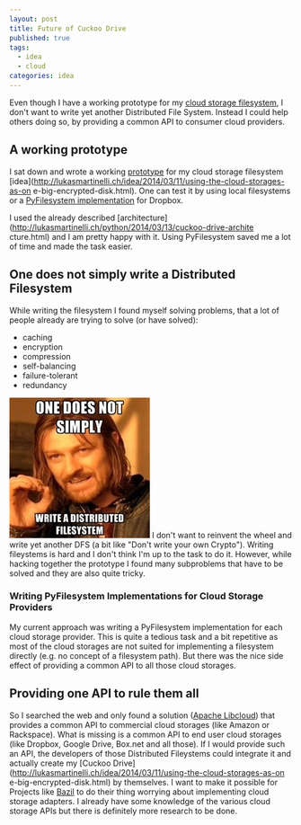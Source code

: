 ```yaml
---
layout: post
title: Future of Cuckoo Drive
published: true
tags: 
  - idea
  - cloud
categories: idea
---
```


Even though I have a working prototype for my [cloud storage filesystem](http://lukasmartinelli.ch/idea/2014/03/11/using-the-cloud-storages-as-one-big-encrypted-disk.html), I don't want to write yet another Distributed File System. Instead I could help others doing so, by providing a common API to consumer cloud providers.

## A working prototype
I sat down and wrote a working
[prototype](https://github.com/lukasmartinelli/cuckoodrive)
for my cloud storage filesystem
[idea](http://lukasmartinelli.ch/idea/2014/03/11/using-the-cloud-storages-as-on
e-big-encrypted-disk.html). One can test it by using local filesystems or a
[PyFilesystem implementation](https://github.com/lukasmartinelli/fs-dropbox)
for Dropbox.

I used the already described
[architecture](http://lukasmartinelli.ch/python/2014/03/13/cuckoo-drive-archite
cture.html) and I am pretty happy with it. Using PyFilesystem saved me a lot of
time and made the task easier.

## One does not simply write a Distributed Filesystem
While writing the filesystem I found myself solving problems, that a lot of
people already are trying to solve (or have solved):
- caching
- encryption
- compression
- self-balancing
- failure-tolerant
- redundancy

![One does not simply write a Distributed Filesystem](/media/one-does-not-simply-write-a-dfs.jpg)
I don't want to reinvent the wheel and write yet another DFS (a bit like "Don't
write your own Crypto"). Writing fileystems is hard and I don't think I'm up to
the task to do it. However, while hacking together the prototype I found many
subproblems that have to be solved and they are also quite tricky.

### Writing PyFilesystem Implementations for Cloud Storage Providers
My current approach was writing a PyFilesystem implementation for each cloud
storage provider. This is quite a tedious task and a bit repetitive as most
of the cloud storages are not suited for implementing a filesystem directly
(e.g. no concept of a filesystem path). But there was the nice side effect of
providing a common API to all those cloud storages.

## Providing one API to rule them all
So I searched the web and only found a solution ([Apache
Libcloud](http://libcloud.apache.org/)) that provides a common API to
commercial cloud storages (like Amazon or Rackspace). What is missing is a
common API to end user cloud storages (like Dropbox, Google Drive, Box.net
and all those). If I would provide such an API, the developers of those
Distributed Fileystems could integrate it and actually create my [Cuckoo
Drive](http://lukasmartinelli.ch/idea/2014/03/11/using-the-cloud-storages-as-on
e-big-encrypted-disk.html) by themselves.
I want to make it possible for Projects like [Bazil](http://bazil.org/) to do
their thing worrying about implementing cloud storage adapters. I already have
some knowledge of the various cloud storage APIs but there is definitely more
research to be done.